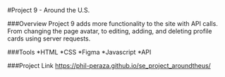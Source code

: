 #Project 9 - Around the U.S.

###Overview
Project 9 adds more functionality to the site with API calls. From changing the page avatar, to editing, adding, and deleting profile cards using server requests.

###Tools
*HTML
*CSS
*Figma
*Javascript
*API

###Project Link
https://phil-peraza.github.io/se_project_aroundtheus/
